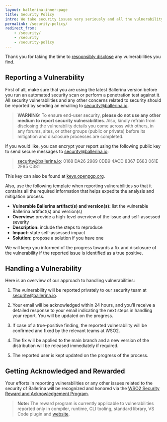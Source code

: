 ```yaml
---
layout: ballerina-inner-page
title: Security Policy
intro: We take security issues very seriously and all the vulnerability reports are treated with the highest priority and confidentiality.
permalink: /security-policy/
redirect_from:
    - /security/
    - /security
    - /security-policy
---
```


Thank you for taking the time to [responsibly disclose](https://en.wikipedia.org/wiki/Responsible_disclosure) any vulnerabilities you find.

## Reporting a Vulnerability

First of all, make sure that you are using the latest Ballerina version before you run an automated security scan or perform a penetration test against it. All security vulnerabilities and any other concerns related to security should be reported by sending an emailing to [security@ballerina.io](mailto:security@ballerina.io).  

> **WARNING:** To ensure end-user security, **please do not use any other medium to report security vulnerabilities**. Also, kindly refrain from disclosing the vulnerability details you come across with others, in any forums, sites, or other groups (public or private) before its mitigation and disclosure processes are completed.


If you would like, you can encrypt your report using the  following public key to send secure messages to [security@ballerina.io](mailto:security@ballerina.io):

> security@ballerina.io: 0168 DA26 2989 0DB9 4ACD 8367 E683 061E 2F85 C381 

This key can also be found at [keys.openpgp.org](https://keys.openpgp.org/vks/v1/by-fingerprint/AC483C56C0A060204BBEF3E4182F3F21255FCCE9).

Also, use the following template when reporting vulnerabilities so that it contains all the required information that helps expedite the analysis and mitigation process.

- **Vulnerable Ballerina artifact(s) and version(s):** list  the vulnerable Ballerina artifact(s) and version(s) 
- **Overview:** provide a high-level overview of the issue and self-assessed severity
- **Description:** include the steps to reproduce
- **Impact:** state self-assessed impact
- **Solution:** propose a  solution if you have one

We will keep you informed of the progress towards a fix and disclosure of the vulnerability if the reported issue is identified as a true positive.

## Handling a Vulnerability

Here is an overview of our approach to handling vulnerabilities:

1. The vulnerability will be reported privately to our security team at [security@ballerina.io](mailto:security@ballerina.io).

2. Your email will be acknowledged within 24 hours, and you’ll receive a detailed response to your email indicating the next steps in handling your report. You will be updated on the progress. 
3. If case of a true-positive finding, the reported vulnerability will be confirmed and fixed by the relevant teams at WSO2.
4. The fix will be applied to the main branch and a new version of the distribution will be released immediately if required.



5. The reported user is kept updated on the progress of the process. 

## Getting Acknowledged and Rewarded

Your efforts in reporting vulnerabilities or any other issues related to the security of Ballerina will be recognized and honored via the [WSO2 Security Reward and Acknowledgement Program](https://docs.wso2.com/display/Security/WSO2+Security+Reward+and+Acknowledgement+Program). 


>**Note:** The reward program is currently applicable to vulnerabilities reported only in compiler, runtime, CLI tooling, standard library, VS Code plugin and [website](https://ballerina.io).

<style>
.nav > li.cVersionItem {
    display: none !important;
}
</style>
<style> #tree-expand-all , #tree-collapse-all, .cTocElements {display:none;} .cGitButtonContainer {padding-left: 40px;} </style>
